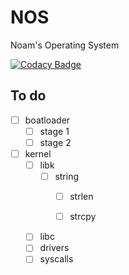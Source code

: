 # NOS

Noam's Operating System

[![Codacy Badge](https://api.codacy.com/project/badge/Grade/f643603f9fab4934b59a2421e029c323)](https://app.codacy.com/app/NHTHEBEST/NOS?utm_source=github.com&utm_medium=referral&utm_content=NEJC-Programing/NOS&utm_campaign=Badge_Grade_Dashboard)

## To do

-   [ ] boatloader
    -   [ ] stage 1
    -   [ ] stage 2
    
-   [ ] kernel
    -   [ ] libk
        -   [ ] string
            -   [ ] strlen
            -   [ ] strcpy


    -   [ ] libc
    -   [ ] drivers
    -   [ ] syscalls

